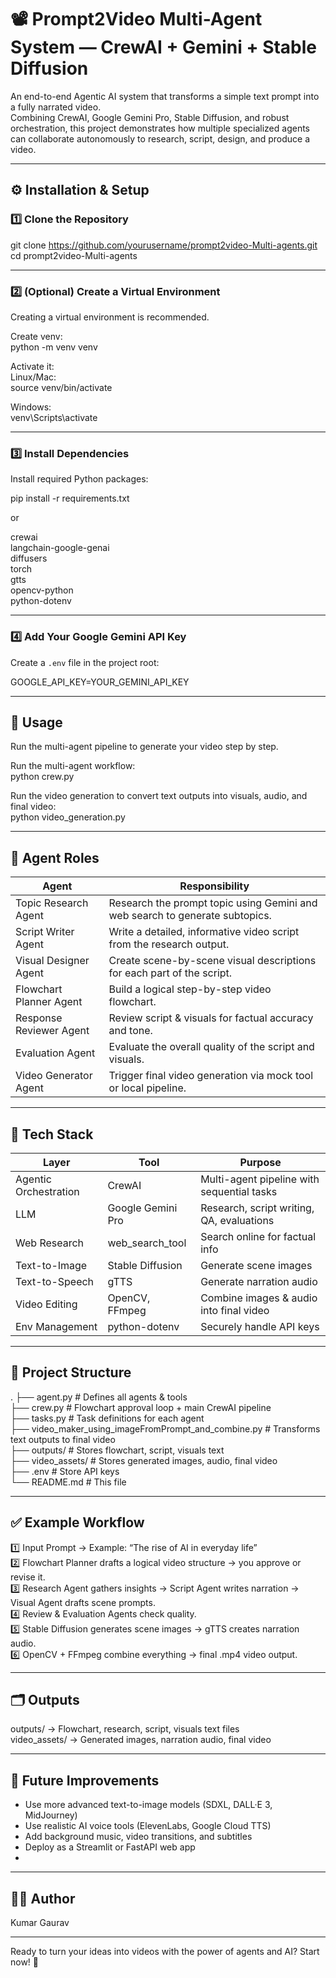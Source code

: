 # 📽️ Prompt2Video Multi-Agent System — CrewAI + Gemini + Stable Diffusion

An end-to-end Agentic AI system that transforms a simple text prompt into a fully narrated video.  
Combining CrewAI, Google Gemini Pro, Stable Diffusion, and robust orchestration, this project demonstrates how multiple specialized agents can collaborate autonomously to research, script, design, and produce a video.

---

## ⚙️ Installation & Setup

### 1️⃣ Clone the Repository  
git clone https://github.com/yourusername/prompt2video-Multi-agents.git  
cd prompt2video-Multi-agents

---

### 2️⃣ (Optional) Create a Virtual Environment  
Creating a virtual environment is recommended.

Create venv:  
python -m venv venv

Activate it:  
Linux/Mac:  
source venv/bin/activate

Windows:  
venv\Scripts\activate

---

### 3️⃣ Install Dependencies  
Install required Python packages:

pip install -r requirements.txt

or

crewai  
langchain-google-genai  
diffusers  
torch  
gtts  
opencv-python  
python-dotenv

---

### 4️⃣ Add Your Google Gemini API Key  
Create a `.env` file in the project root:

GOOGLE_API_KEY=YOUR_GEMINI_API_KEY

---

## 🚀 Usage

Run the multi-agent pipeline to generate your video step by step.

Run the multi-agent workflow:  
python crew.py

Run the video generation to convert text outputs into visuals, audio, and final video:  
python video_generation.py

---

## 🧩 Agent Roles

| Agent | Responsibility |
|----------------------|------------------------------------------------------------------------------------------|
| Topic Research Agent | Research the prompt topic using Gemini and web search to generate subtopics. |
| Script Writer Agent | Write a detailed, informative video script from the research output. |
| Visual Designer Agent | Create scene-by-scene visual descriptions for each part of the script. |
| Flowchart Planner Agent | Build a logical step-by-step video flowchart. |
| Response Reviewer Agent | Review script & visuals for factual accuracy and tone. |
| Evaluation Agent | Evaluate the overall quality of the script and visuals. |
| Video Generator Agent | Trigger final video generation via mock tool or local pipeline. |

---

## 🧩 Tech Stack

| Layer | Tool | Purpose |
|---------------------|-------------------------------|------------------------------------------------------------------|
| Agentic Orchestration | CrewAI | Multi-agent pipeline with sequential tasks |
| LLM | Google Gemini Pro | Research, script writing, QA, evaluations |
| Web Research | web_search_tool | Search online for factual info |
| Text-to-Image | Stable Diffusion | Generate scene images |
| Text-to-Speech | gTTS | Generate narration audio |
| Video Editing | OpenCV, FFmpeg | Combine images & audio into final video |
| Env Management | python-dotenv | Securely handle API keys |

---

## 📂 Project Structure

.
├── agent.py             # Defines all agents & tools  
├── crew.py              # Flowchart approval loop + main CrewAI pipeline  
├── tasks.py             # Task definitions for each agent  
├── video_maker_using_imageFromPrompt_and_combine.py  # Transforms text outputs to final video  
├── outputs/             # Stores flowchart, script, visuals text  
├── video_assets/        # Stores generated images, audio, final video  
├── .env                 # Store API keys  
└── README.md            # This file

---

## ✅ Example Workflow

1️⃣ Input Prompt → Example: “The rise of AI in everyday life”  
2️⃣ Flowchart Planner drafts a logical video structure → you approve or revise it.  
3️⃣ Research Agent gathers insights → Script Agent writes narration → Visual Agent drafts scene prompts.  
4️⃣ Review & Evaluation Agents check quality.  
5️⃣ Stable Diffusion generates scene images → gTTS creates narration audio.  
6️⃣ OpenCV + FFmpeg combine everything → final .mp4 video output.

---

## 🗂️ Outputs

outputs/ → Flowchart, research, script, visuals text files  
video_assets/ → Generated images, narration audio, final video

---

## 🌟 Future Improvements

- Use more advanced text-to-image models (SDXL, DALL·E 3, MidJourney)  
- Use realistic AI voice tools (ElevenLabs, Google Cloud TTS)  
- Add background music, video transitions, and subtitles  
- Deploy as a Streamlit or FastAPI web app
- 
---



## 🧑‍💻 Author

Kumar Gaurav

---

Ready to turn your ideas into videos with the power of agents and AI? Start now! 🚀
